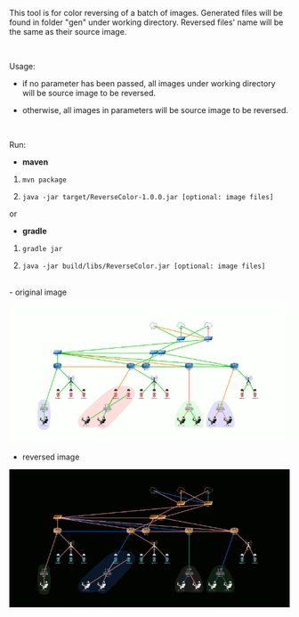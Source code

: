 This tool is for color reversing of a batch of images. Generated files will be found in folder "gen" under working directory. Reversed files' name will be the same as their source image.

<br>

Usage: 

 - if no parameter has been passed, all images under working directory will be source image to be reversed.

 - otherwise, all images in parameters will be source image to be reversed.

<br>

Run:

 - **maven**

 1. `mvn package`

 2. `java -jar target/ReverseColor-1.0.0.jar [optional: image files]`

 or

 - **gradle**

 1. `gradle jar`

 2. `java -jar build/libs/ReverseColor.jar [optional: image files]`

<br>
 - original image

 ![](NetTopology.ppm.gif)

 - reversed image

 ![](gen/NetTopology.ppm.gif)

